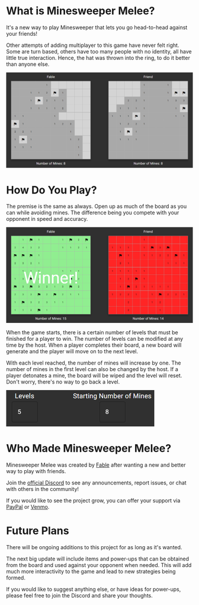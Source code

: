 # What is Minesweeper Melee?

It's a new way to play Minesweeper that lets you go head-to-head against your friends!

Other attempts of adding multiplayer to this game have never felt right. Some are turn based, others have too many people with no identity, all have little true interaction. Hence, the hat was thrown into the ring, to do it better than anyone else.

![Game board in action](/gui/src/assets/images/about-page/1-dark-landscape.png)

# How Do You Play?

The premise is the same as always. Open up as much of the board as you can while avoiding mines. The difference being you compete with your opponent in speed and accuracy.

![Game ended](/gui/src/assets/images/about-page/2-dark-landscape.png)

When the game starts, there is a certain number of levels that must be finished for a player to win. The number of levels can be modified at any time by the host. When a player completes their board, a new board will generate and the player will move on to the next level.

With each level reached, the number of mines will increase by one. The number of mines in the first level can also be changed by the host. If a player detonates a mine, the board will be wiped and the level will reset. Don't worry, there's no way to go back a level.

![Game settings](/gui/src/assets/images/about-page/3-dark-landscape.png)

# Who Made Minesweeper Melee?

Minesweeper Melee was created by [Fable](https://twitter.com/fablessb) after wanting a new and better way to play with friends.

Join the [official Discord](https://discord.gg/hW2r7Ssuaa) to see any announcements, report issues, or chat with others in the community!

If you would like to see the project grow, you can offer your support via [PayPal](https://paypal.me/santiagopinto1) or [Venmo](https://account.venmo.com/u/Santiago-Pinto).

# Future Plans

There will be ongoing additions to this project for as long as it's wanted.

The next big update will include items and power-ups that can be obtained from the board and used against your opponent when needed. This will add much more interactivity to the game and lead to new strategies being formed.

If you would like to suggest anything else, or have ideas for power-ups, please feel free to join the Discord and share your thoughts.